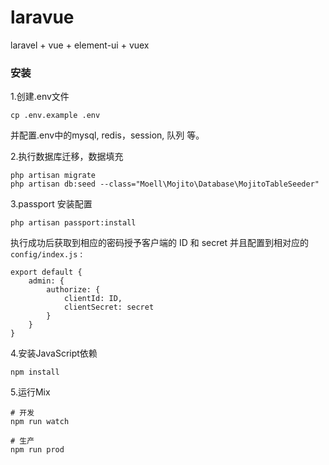 # laravue
laravel + vue + element-ui + vuex

### 安装
1.创建.env文件
```
cp .env.example .env
```
并配置.env中的mysql, redis，session, 队列 等。

2.执行数据库迁移，数据填充
```
php artisan migrate
php artisan db:seed --class="Moell\Mojito\Database\MojitoTableSeeder"
```

3.passport 安装配置
```
php artisan passport:install
```
执行成功后获取到相应的密码授予客户端的 ID 和 secret 并且配置到相对应的 `config/index.js` :
```
export default {
    admin: {
        authorize: {
            clientId: ID,
            clientSecret: secret
        }
    }
}
```

4.安装JavaScript依赖
```$xslt
npm install
```

5.运行Mix
```$xslt
# 开发
npm run watch

# 生产
npm run prod
```
